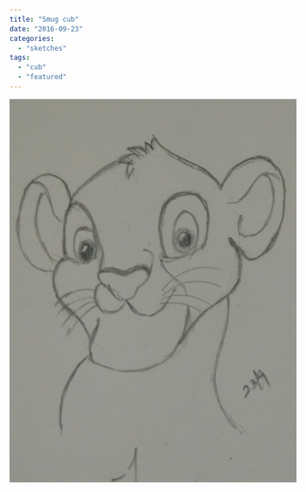 ```yaml
---
title: "Smug cub"
date: "2016-09-23"
categories: 
  - "sketches"
tags: 
  - "cub"
  - "featured"
---
```


[![](images/wpid-wp-image-222523040jpg.jpg)](https://hitesh.in/wp-content/uploads/2016/09/wpid-wp-image-222523040jpg.jpg)
